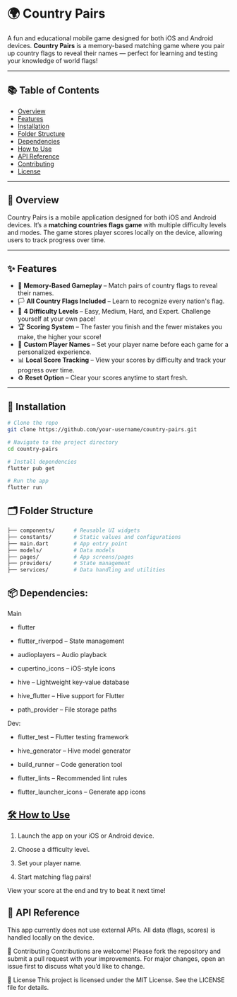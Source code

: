 # 🌍 Country Pairs

A fun and educational mobile game designed for both iOS and Android devices. **Country Pairs** is a memory-based matching game where you pair up country flags to reveal their names — perfect for learning and testing your knowledge of world flags!

---

## 📚 Table of Contents

- [Overview](#-overview)
- [Features](#-features)
- [Installation](#-installation)
- [Folder Structure](#-Folder-Structure)
- [Dependencies](#-dependencies)
- [How to Use](#-how-to-use)
- [API Reference](#-api-reference)
- [Contributing](#-contributing)
- [License](#-license)

---

## 📖 Overview

Country Pairs is a mobile application designed for both iOS and Android devices. It’s a **matching countries flags game** with multiple difficulty levels and modes. The game stores player scores locally on the device, allowing users to track progress over time.

---

## ✨ Features

- 🧠 **Memory-Based Gameplay** – Match pairs of country flags to reveal their names.
- 🏳️ **All Country Flags Included** – Learn to recognize every nation's flag.
- 🎯 **4 Difficulty Levels** – Easy, Medium, Hard, and Expert. Challenge yourself at your own pace!
- 🏆 **Scoring System** – The faster you finish and the fewer mistakes you make, the higher your score!
- 🧑 **Custom Player Names** – Set your player name before each game for a personalized experience.
- 📊 **Local Score Tracking** – View your scores by difficulty and track your progress over time.
- ♻️ **Reset Option** – Clear your scores anytime to start fresh.

---

## 🚀 Installation

```bash
# Clone the repo
git clone https://github.com/your-username/country-pairs.git

# Navigate to the project directory
cd country-pairs

# Install dependencies
flutter pub get

# Run the app
flutter run
```

## 🗂️ Folder Structure

```bash
├── components/      # Reusable UI widgets
├── constants/       # Static values and configurations
├── main.dart        # App entry point
├── models/          # Data models
├── pages/           # App screens/pages
├── providers/       # State management
├── services/        # Data handling and utilities
```

## 📦 Dependencies:

Main

- flutter

- flutter_riverpod – State management

- audioplayers – Audio playback

- cupertino_icons – iOS-style icons

- hive – Lightweight key-value database

- hive_flutter – Hive support for Flutter

- path_provider – File storage paths

Dev:

- flutter_test – Flutter testing framework

- hive_generator – Hive model generator

- build_runner – Code generation tool

- flutter_lints – Recommended lint rules

- flutter_launcher_icons – Generate app icons

## [🛠️ How to Use](#-how-to-use)

1. Launch the app on your iOS or Android device.

2. Choose a difficulty level.

3. Set your player name.

4. Start matching flag pairs!

View your score at the end and try to beat it next time!

## 🔌 API Reference

This app currently does not use external APIs. All data (flags, scores) is handled locally on the device.

🤝 Contributing
Contributions are welcome! Please fork the repository and submit a pull request with your improvements. For major changes, open an issue first to discuss what you’d like to change.

📄 License
This project is licensed under the MIT License. See the LICENSE file for details.
